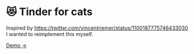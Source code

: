 # 😻 Tinder for cats

Inspired by https://twitter.com/vincentriemer/status/1100187775746433030 I wanted to reimplement this myself.

[Demo →](https://tinder-for-cats.now.sh)
